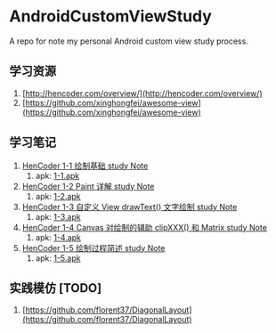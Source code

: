 # AndroidCustomViewStudy
A repo for note my personal Android custom view study process.

## 学习资源
 1. [http://hencoder.com/overview/](http://hencoder.com/overview/)
 2. [https://github.com/xinghongfei/awesome-view](https://github.com/xinghongfei/awesome-view)

## 学习笔记
 1. [HenCoder 1-1 绘制基础 study Note](https://github.com/NateRobinson/AndroidCustomViewStudy/blob/master/docs/1-1.md)
 	1. apk: [1-1.apk](https://github.com/NateRobinson/AndroidCustomViewStudy/blob/master/apks/1-1.apk)
 2. [HenCoder 1-2 Paint 详解 study Note](https://github.com/NateRobinson/AndroidCustomViewStudy/blob/master/docs/1-2.md)
 	1. apk: [1-2.apk](https://github.com/NateRobinson/AndroidCustomViewStudy/blob/master/apks/1-2.apk)
 3. [HenCoder 1-3 自定义 View drawText() 文字绘制 study Note](https://github.com/NateRobinson/AndroidCustomViewStudy/blob/master/docs/1-3.md) 
 	1. apk: [1-3.apk](https://github.com/NateRobinson/AndroidCustomViewStudy/blob/master/apks/1-3.apk)
 4. [HenCoder 1-4 Canvas 对绘制的辅助 clipXXX() 和 Matrix study Note](https://github.com/NateRobinson/AndroidCustomViewStudy/blob/master/docs/1-4.md) 
	1. apk: [1-4.apk](https://github.com/NateRobinson/AndroidCustomViewStudy/blob/master/apks/1-4.apk)
 5. [HenCoder 1-5 绘制过程简述 study Note](https://github.com/NateRobinson/AndroidCustomViewStudy/blob/master/docs/1-5.md) 
	1. apk: [1-5.apk](https://github.com/NateRobinson/AndroidCustomViewStudy/blob/master/apks/1-5.apk)
 	
## 实践模仿 [TODO]
 1. [https://github.com/florent37/DiagonalLayout](https://github.com/florent37/DiagonalLayout)

